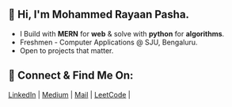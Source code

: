 ## 👋 Hi, I'm Mohammed Rayaan Pasha.

- I Build with <b>MERN</b> for <b>web</b> & solve with <b>python</b> for <b>algorithms</b>. 
- Freshmen - Computer Applications @ SJU, Bengaluru.
-  Open to projects that matter.

## 🤝 Connect & Find Me On:

<a href="https://linkedin.com/in/mdrayaanpasha" sytle="text-decoration:none">LinkedIn</a> | 
<a href="https://medium.com/@mdrayaanpasha">Medium</a> | 
<a href="mailto:mdrayaanpasha@gmail.com">Mail</a> | 
<a href="https://leetcode.com/u/mdrayaanpasha">LeetCode</a> | 

